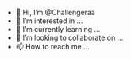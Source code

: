 - 👋 Hi, I’m @Challengeraa
- 👀 I’m interested in ...
- 🌱 I’m currently learning ...
- 💞️ I’m looking to collaborate on ...
- 📫 How to reach me ...

<!---
Challengeraa/Challengeraa is a ✨ special ✨ repository because its `README.md` (this file) appears on your GitHub profile.
You can click the Preview link to take a look at your changes.
--->
